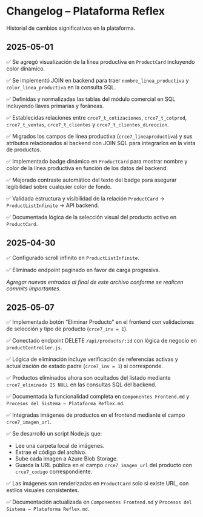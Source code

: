 # Changelog – Plataforma Reflex

Historial de cambios significativos en la plataforma.

## 2025-05-01

✅ Se agregó visualización de la línea productiva en `ProductCard` incluyendo color dinámico.

✅ Se implementó JOIN en backend para traer `nombre_linea_productiva` y `color_linea_productiva` en la consulta SQL.

✅ Definidas y normalizadas las tablas del módulo comercial en SQL incluyendo llaves primarias y foráneas.

✅ Establecidas relaciones entre `crce7_t_cotizaciones`, `crce7_t_cotprod`, `crce7_t_ventas`, `crce7_t_clientes` y `crce7_t_clientes_direccion`.

✅ Migrados los campos de línea productiva (`crce7_lineaproductiva`) y sus atributos relacionados al backend con JOIN SQL para integrarlos en la vista de productos.

✅ Implementado badge dinámico en `ProductCard` para mostrar nombre y color de la línea productiva en función de los datos del backend.

✅ Mejorado contraste automático del texto del badge para asegurar legibilidad sobre cualquier color de fondo.

✅ Validada estructura y visibilidad de la relación `ProductCard` → `ProductListInfinite` → API backend.

✅ Documentada lógica de la selección visual del producto activo en `ProductCard`.

## 2025-04-30

✅ Configurado scroll infinito en `ProductListInfinite`.

✅ Eliminado endpoint paginado en favor de carga progresiva.

*Agregar nuevas entradas al final de este archivo conforme se realicen commits importantes.*

## 2025-05-07

✅ Implementado botón “Eliminar Producto” en el frontend con validaciones de selección y tipo de producto (`crce7_inv = 1`).

✅ Conectado endpoint DELETE `/api/products/:id` con lógica de negocio en `productController.js`.

✅ Lógica de eliminación incluye verificación de referencias activas y actualización de estado padre (`crce7_inv = 1`) si corresponde.

✅ Productos eliminados ahora son ocultados del listado mediante `crce7_eliminado IS NULL` en las consultas SQL del backend.

✅ Documentada la funcionalidad completa en `Componentes Frontend.md` y `Procesos del Sistema – Plataforma Reflex.md`.

✅ Integradas imágenes de productos en el frontend mediante el campo `crce7_imagen_url`.

✅ Se desarrolló un script Node.js que:
- Lee una carpeta local de imágenes.
- Extrae el código del archivo.
- Sube cada imagen a Azure Blob Storage.
- Guarda la URL pública en el campo `crce7_imagen_url` del producto con `crce7_codigo` correspondiente.

✅ Las imágenes son renderizadas en `ProductCard` solo si existe URL, con estilos visuales consistentes.

✅ Documentación actualizada en `Componentes Frontend.md` y `Procesos del Sistema – Plataforma Reflex.md`.